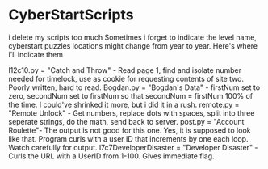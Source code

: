 # CyberStartScripts
i delete my scripts too much
Sometimes i forget to indicate the level name, cyberstart puzzles locations might change from year to year.
Here's where i'll indicate them


l12c10.py = "Catch and Throw" - Read page 1, find and isolate number needed for timelock, use as cookie for requesting contents of site two. Poorly written, hard to read.
Bogdan.py = "Bogdan's Data"   - firstNum set to zero, secondNum set to firstNum so that secondNum = firstNum 100% of the time. I could've shrinked it more, but i did it in a rush.
remote.py = "Remote Unlock"   - Get numbers, replace dots with spaces, split into three seperate strings, do the math, send back to server.
post.py =   "Account Roulette"- The output is not good for this one. Yes, it is supposed to look like that. Program curls with a user ID that increments by one each loop. Watch carefully for output.
l7c7DeveloperDisaster = "Developer Disaster" - Curls the URL with a UserID from 1-100. Gives immediate flag.
